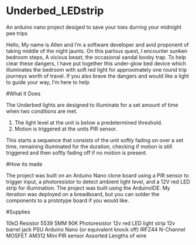 # Underbed_LEDstrip
An arduino nano project desiged to save your toes durring your midnight pee trips

Hello, My name is Allen and I’m a software developer and avid proponent of taking middle of the night jaunts. On this parlous quest, I encounter sunken bedroom steps, A vicious beast, the occasional sandal booby trap. To help clear these dangers, I have put together this under-glow bed device which illuminates the bedroom with soft red light for approximately one round trip journeys worth of travel. If you also brave the dangers and would like a light to guide your way, I’m here to help

#What It Does

The Underbed lights are designed to illuminate for a set amount of time when two conditions are met.
1. The light level at the unit is below a predetermined threshold.
2. Motion is triggered at the units PIR sensor.

This starts a sequence that consists of the unit softly fading on over a set time, remaining illuminated for the duration, checking if motion is still triggered and then softly fading off if no motion is present.

#How its made

The project was built on an Arduino Nano clone board using a PIR sensor to trigger input, a photoresistor to detect ambient light level, and a 12V red LED strip for illumination. The project was built using the ArduinoIDE. My iteration was deployed on a breadboard, but you can solder the components to a prototype board if you would like. 

#Supplies

10kΩ Resistor
5539 5MM 90K Photoresistor
12v red LED light strip
12v barrel jack PSU
Arduino Nano (or equivalent knock off)
IRFZ44 N-Channel MOSFET
AM312 Mini PIR sensor
Assorted Lengths of wire

